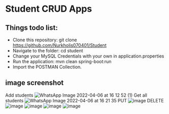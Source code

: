 # Student CRUD Apps
## Things todo list:
- Clone this repository: git clone https://github.com/Nurkholis070401/Student
- Navigate to the folder: cd student
- Change your MySQL Credentials with your own in application.properties
- Run the application: mvn clean spring-boot:run
- Import the POSTMAN Collection.
## image screenshot
Add students
![WhatsApp Image 2022-04-06 at 16 12 52 (1)](https://user-images.githubusercontent.com/100669802/161941511-b72e46a1-bbef-47bc-aacc-8ec8349384b3.jpeg)
Get all students
![WhatsApp Image 2022-04-06 at 16 21 35](https://user-images.githubusercontent.com/100669802/161951123-e42c6406-0ded-43c4-ab6a-90b77ecd36b5.jpeg)
PUT
![image](https://user-images.githubusercontent.com/46425489/160239979-61716700-c90b-4e61-801a-066fcf89a387.png)
DELETE
![image](https://user-images.githubusercontent.com/46425489/160240062-0b9eee10-edc6-4f9c-8dc2-7ebcf9805164.png)
![image](https://user-images.githubusercontent.com/100698149/161574774-4d41de11-e049-47e2-8ad6-cc155087b539.png)
![image](https://user-images.githubusercontent.com/100698149/161574978-01d6c7b4-4649-4ffc-9be9-7d0558c72d20.png)
![image](https://user-images.githubusercontent.com/100698149/161575331-1e58454f-ce2a-4307-a0c8-56b1fcf3bef8.png)
